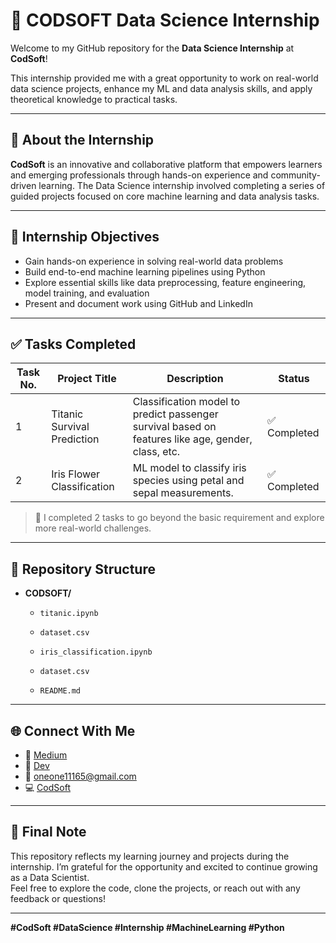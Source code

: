 # 💼 CODSOFT Data Science Internship

Welcome to my GitHub repository for the **Data Science Internship** at **CodSoft**!

This internship provided me with a great opportunity to work on real-world data science projects, enhance my ML and data analysis skills, and apply theoretical knowledge to practical tasks.

---

## 📌 About the Internship

**CodSoft** is an innovative and collaborative platform that empowers learners and emerging professionals through hands-on experience and community-driven learning. The Data Science internship involved completing a series of guided projects focused on core machine learning and data analysis tasks.

---

## 🧠 Internship Objectives

- Gain hands-on experience in solving real-world data problems
- Build end-to-end machine learning pipelines using Python
- Explore essential skills like data preprocessing, feature engineering, model training, and evaluation
- Present and document work using GitHub and LinkedIn

---

## ✅ Tasks Completed

| Task No. | Project Title                        | Description                                                                 | Status   |
|---------|--------------------------------------|-----------------------------------------------------------------------------|----------|
| 1       | Titanic Survival Prediction          | Classification model to predict passenger survival based on features like age, gender, class, etc. | ✅ Completed |
| 2       | Iris Flower Classification           | ML model to classify iris species using petal and sepal measurements.       | ✅ Completed |


> 📌 I completed 2 tasks to go beyond the basic requirement and explore more real-world challenges.

---

## 📂 Repository Structure

- **CODSOFT/**

    - `titanic.ipynb`
    - `dataset.csv`

    - `iris_classification.ipynb`
    - `dataset.csv`

    - `README.md`


------

## 🌐 Connect With Me

- 🔗 [Medium](https://medium.com/@oneone11165)
- 🔗 [Dev](https://dev.to/codestory__)
- 📧 oneone11165@gmail.com
- 💻 [CodSoft](https://www.codsoft.in)

---

## 🏁 Final Note

This repository reflects my learning journey and projects during the internship. I’m grateful for the opportunity and excited to continue growing as a Data Scientist.  
Feel free to explore the code, clone the projects, or reach out with any feedback or questions!

---

**#CodSoft #DataScience #Internship #MachineLearning #Python**


